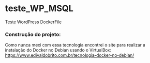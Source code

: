 # teste_WP_MSQL
Teste WordPress DockerFile

### Construção do projeto:

Como nunca mexi com essa tecnologia encontrei o site para realizar a instalação do Docker no Debian usando o VirtualBox:
https://www.edivaldobrito.com.br/tecnologia-docker-no-debian/

